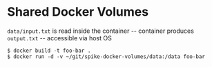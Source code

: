 # Shared Docker Volumes 

`data/input.txt` is read inside the container -- container produces `output.txt` -- accessible via host OS

```
$ docker build -t foo-bar . 
$ docker run -d -v ~/git/spike-docker-volumes/data:/data foo-bar
```

